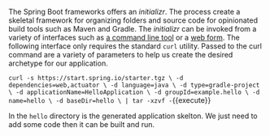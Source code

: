 The Spring Boot frameworks offers an _initializr_. The process create a skeletal framework for organizing folders and source code for opinionated build tools such as Maven and Gradle. The _initializr_ can be invoked from a variety of interfaces such as [a command line tool](https://docs.spring.io/spring-boot/docs/current/reference/htmlsingle/#cli-init) or a [web form](https://start.spring.io/). The following interface only requires the standard `curl` utility. Passed to the curl command are a variety of parameters to help us create the desired archetype for our application.

`curl -s https://start.spring.io/starter.tgz \
-d dependencies=web,actuator \
-d language=java \
-d type=gradle-project \
-d applicationName=HelloApplication \
-d groupId=example.hello \
-d name=hello \
-d baseDir=hello \
| tar -xzvf -`{{execute}}

In the `hello` directory is the generated application skelton. We just need to add some code then it can be built and run.
